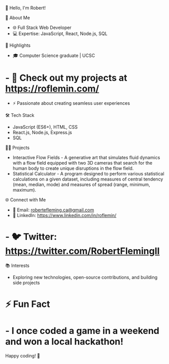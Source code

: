 👋 Hello, I'm Robert!

🚀 About Me
- 🌐 Full Stack Web Developer
- 💻 Expertise: JavaScript, React, Node.js, SQL

🌟 Highlights
- 🎓 Computer Science graduate | UCSC
# - 🔗 Check out my projects at https://roflemin.com/
- ⚡ Passionate about creating seamless user experiences

🛠️ Tech Stack
- JavaScript (ES6+), HTML, CSS
- React.js, Node.js, Express.js
- SQL

👨‍💻 Projects
- Interactive Flow Fields - A generative art that simulates fluid dynamics with a flow field equipped with two 3D cameras that search for the human body to create unique disruptions in the flow field.
- Statistical Calculator - A program designed to perform various statistical calculations on a given dataset, including measures of central tendency (mean, median, mode) and measures of spread (range, minimum, maximum).

🌐 Connect with Me
- 📧 Email: robertefleming.ca@gmail.com
- 🔗 LinkedIn: https://www.linkedin.com/in/roflemin/
# - 🐦 Twitter: https://twitter.com/RobertFlemingII

📚 Interests
- Exploring new technologies, open-source contributions, and building side projects

# ⚡ Fun Fact
# - I once coded a game in a weekend and won a local hackathon!

Happy coding! 🚀
